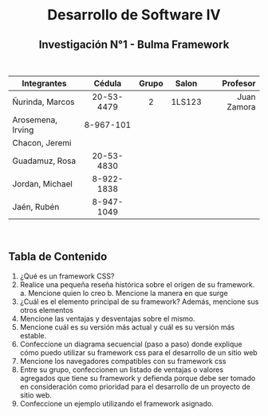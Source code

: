 <h1 align="center">
  <br>
  Desarrollo de Software IV
  <br>
</h1>

<h2 align="center">Investigación N°1 - Bulma Framework</h2>
<br>
<div align="center">

|Integrantes|Cédula|Grupo|Salon|Profesor
|-|:-:|:-:|:-:|-:|
|Ñurinda, Marcos|20-53-4479|2|1LS123|Juan Zamora
|Arosemena, Irving|8-967-101|
|Chacon, Jeremi||
|Guadamuz, Rosa|20-53-4830|
|Jordan, Michael|8-922-1838|
|Jaén, Rubén|8-947-1049|
</div>

<br>

## Tabla de Contenido
1.	¿Qué es un framework CSS?
2.	Realice una pequeña reseña histórica sobre el origen de su framework.
a.	Mencione quien lo creo
b.	Mencione la manera en que surge
3.	¿Cuál es el elemento principal de su framework? Además, mencione sus otros elementos
4.	Mencione las ventajas y desventajas sobre el mismo.
5.	Mencione cuál es su versión más actual y cuál es su versión más estable.
6.	Confeccione un diagrama secuencial (paso a paso) donde explique cómo puedo utilizar su framework css para el desarrollo de un sitio web
7.	Mencione los navegadores compatibles con su framework css
8.	Entre su grupo, confeccionen un listado de ventajas o valores agregados que tiene su framework y defienda porque debe ser tomado en consideración como prioridad para el desarrollo de un proyecto de sitio web.
9.	Confeccione un ejemplo utilizando el framework asignado.

